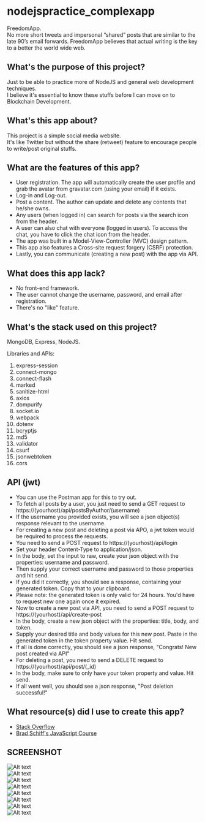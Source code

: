 # nodejspractice_complexapp
FreedomApp.  
No more short tweets and impersonal “shared” posts that are similar to the late 90’s email forwards. FreedomApp believes that actual writing is the key to a better the world wide web.    

## What's the purpose of this project?
Just to be able to practice more of NodeJS and general web development techniques.  
I believe it's essential to know these stuffs before I can move on to Blockchain Development.  

## What's this app about?
This project is a simple social media website.  
It's like Twitter but without the share (retweet) feature to encourage people to write/post original stuffs.  

## What are the features of this app?
* User registration. The app will automatically create the user profile and grab the avatar from gravatar.com (using your email) if it exists.  
* Log-in and Log-out.  
* Post a content. The author can update and delete any contents that he/she owns.  
* Any users (when logged in) can search for posts via the search icon from the header.  
* A user can also chat with everyone (logged in users). To access the chat, you have to click the chat icon from the header.  
* The app was built in a Model-View-Controller (MVC) design pattern.  
* This app also features a Cross-site request forgery (CSRF) protection.  
* Lastly, you can communicate (creating a new post) with the app via API.  

## What does this app lack?
* No front-end framework.  
* The user cannot change the username, password, and email after registration.  
* There's no "like" feature.  

## What's the stack used on this project?
MongoDB, Express, NodeJS.  

Libraries and APIs:
1. express-session
2. connect-mongo
3. connect-flash
4. marked
5. sanitize-html
6. axios
7. dompurify
8. socket.io
9. webpack
10. dotenv
11. bcryptjs
12. md5
13. validator
14. csurf
15. jsonwebtoken
16. cors

## API (jwt)
* You can use the Postman app for this to try out.  
* To fetch all posts by a user, you just need to send a GET request to https://(yourhost)/api/postsByAuthor/(username)  
* If the username you provided exists, you will see a json object(s) response relevant to the username.  
* For creating a new post and deleting a post via APO, a jwt token would be required to process the requests.
* You need to send a POST request to https://(yourhost)/api/login  
* Set your header Content-Type to application/json.  
* In the body, set the input to raw, create your json object with the properties: username and password.  
* Then supply your correct username and password to those properties and hit send.  
* If you did it correctly, you should see a response, containing your generated token. Copy that to your clipboard.  
* Please note: the generated token is only valid for 24 hours. You'd have to request new one again once it expired.  
* Now to create a new post via API, you need to send a POST request to https://(yourhost)/api/create-post  
* In the body, create a new json object with the properties: title, body, and token.  
* Supply your desired title and body values for this new post. Paste in the generated token in the token property value. Hit send.
* If all is done correctly, you should see a json response, "Congrats! New post created via API"  
* For deleting a post, you need to send a DELETE request to https://(yourhost)/api/post/(_id)  
* In the body, make sure to only have your token property and value. Hit send.  
* If all went well, you should see a json response, "Post deletion successful!"  

## What resource(s) did I use to create this app?
* [Stack Overflow](https://stackoverflow.com/)  
* [Brad Schiff's JavaScript Course](https://www.udemy.com/course/learn-javascript-full-stack-from-scratch)

## SCREENSHOT
![Alt text](/screenshots/screenshot-guest-homepage.JPG?raw=true "Homepage")  
![Alt text](/screenshots/screenshot-homepage-dashboard.JPG?raw=true "Homepage Dashboard")  
![Alt text](/screenshots/screenshot-profile-page.JPG?raw=true "Profile Page")  
![Alt text](/screenshots/screenshot-view-others-profile.JPG?raw=true "Others Profile Page")  
![Alt text](/screenshots/screenshot-creating-a-post-page.JPG?raw=true "Create A Post Page")  
![Alt text](/screenshots/screenshot-edit-post.JPG?raw=true "Edit A Post Page")  
![Alt text](/screenshots/screenshot-searchbar.JPG?raw=true "Search bar")  
![Alt text](/screenshots/screenshot-chat.JPG?raw=true "Chat window")  